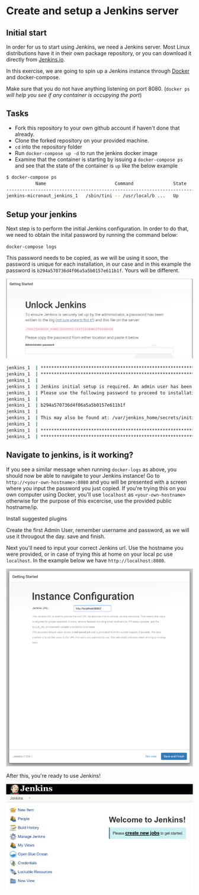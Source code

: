 # Create and setup a Jenkins server


## Initial start

In order for us to start using Jenkins, we need a Jenkins server.
Most Linux distributions have it in their own package repository, or you can download it directly from [Jenkins.io](https://jenkins.io/download/).

In this exercise, we are going to spin up a Jenkins instance through [Docker](https://www.docker.com/) and docker-compose.

Make sure that you do not have anything listening on port 8080. (`docker ps` *will help you see if any container is occupying the port*)

## Tasks

* Fork this repository to your own github account if haven't done that already.
* Clone the forked repository on your provided machine. 
* `cd` into the repository folder
* Run `docker-compose up -d` to run the jenkins docker image
* Examine that the container is starting by issuing a `docker-compose ps` and see that the state of the container is `up` like the below example

```bash
$ docker-compose ps
           Name                          Command               State                                    Ports
-----------------------------------------------------------------------------------------------------------------------------------------------
jenkins-micronaut_jenkins_1   /sbin/tini -- /usr/local/b ...   Up      0.0.0.0:50000->50000/tcp, 0.0.0.0:8080->8080/tcp, 0.0.0.0:8443->8443/tcp
```

## Setup your jenkins

Next step is to perform the initial Jenkins configuration. In order to do that, we need to obtain the inital password by running the command below:

`docker-compose logs`

This password needs to be copied, as we will be using it soon, the password is unique for each installation, in our case and in this example the password is `b294a570736d4f06a5a5b0157e611b1f`. Yours will be different.

![Welcome page](../img/unlock-jenkins.png)

```bash
jenkins_1  | *************************************************************
jenkins_1  | *************************************************************
jenkins_1  | 
jenkins_1  | Jenkins initial setup is required. An admin user has been created and a password generated.
jenkins_1  | Please use the following password to proceed to installation:
jenkins_1  | 
jenkins_1  | b294a570736d4f06a5a5b0157e611b1f
jenkins_1  | 
jenkins_1  | This may also be found at: /var/jenkins_home/secrets/initialAdminPassword
jenkins_1  | 
jenkins_1  | *************************************************************
jenkins_1  | *************************************************************
```

## Navigate to jenkins, is it working?

If you see a similar message when running `docker-logs` as above, you should now be able to navigate to your Jenkins instance! Go to `http://<your-own-hostname>:8080` and you will be presented with a screen where you input the password you just copied. If you're trying this on you own computer using Docker, you'll use `localhost` as `<your-own-hostname>` otherwise for the purpose of this excercise, use the provided public hostname/ip.

Install suggested plugins

Create the first Admin User, remember username and password, as we will use it througout the day.
save and finish.

Next you'll need to input your correct Jenkins url. Use the hostname you were provided, or in case of trying this at home on your local pc use `localhost`. In the example below we have `http://localhost:8080`.

![Configure Jenkins URL](../img/InstanceConfiguration.PNG)

After this, you're ready to use Jenkins!

![Welcome page](../img/welcome.png)

